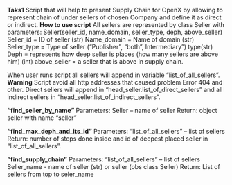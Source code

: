 **Taks1**
Script that will help to present Supply Chain for OpenX by allowing to represent chain of under sellers of chosen Company and define it as direct or indirect.
**How to use script**
All sellers are represented by class Seller with parameters:
Seller(seller_id, name_domain, seller_type, deph, above_seller)
Seller_id = ID of seller (str)
Name_domain = Name of domain (str)
Seller_type = Type of seller (“Publisher”, “both”, Intermediary”) type(str)
Deph = represents how deep seller is places (how many sellers are above him) (int)
 above_seller = a seller that is above in supply chain.

When user runs script all sellers will append in variable “list_of_all_sellers”.
**Warning**
Script avoid all http addresses that caused problem Error 404 and other.
Direct sellers will append in “head_seller.list_of_direct_sellers” and all indirect sellers in “head_seller.list_of_indirect_sellers”.

**“find_seller_by_name”**
Parameters:
Seller – name of seller
Return:
object seller with name “seller”

**“find_max_deph_and_its_id”**
Parameters:
“list_of_all_sellers” – list of sellers
Return:
number of steps done inside and id of deepest placed seller in “list_of_all_sellers”.

**”find_supply_chain”**
Parameters:
“list_of_all_sellers” – list of sellers
Seller_name  - name of seller (str) or seller (obs class Seller)
Return:
List of sellers from top to seler_name
